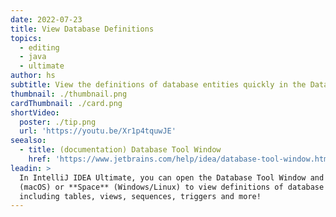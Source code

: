 ```yaml
---
date: 2022-07-23
title: View Database Definitions
topics:
  - editing
  - java
  - ultimate
author: hs
subtitle: View the definitions of database entities quickly in the Database Tool Window
thumbnail: ./thumbnail.png
cardThumbnail: ./card.png
shortVideo:
  poster: ./tip.png
  url: 'https://youtu.be/Xr1p4tquwJE'
seealso:
  - title: (documentation) Database Tool Window
    href: 'https://www.jetbrains.com/help/idea/database-tool-window.html'
leadin: >
  In IntelliJ IDEA Ultimate, you can open the Database Tool Window and use **␣**
  (macOS) or **Space** (Windows/Linux) to view definitions of database entities
  including tables, views, sequences, triggers and more!
---
```


